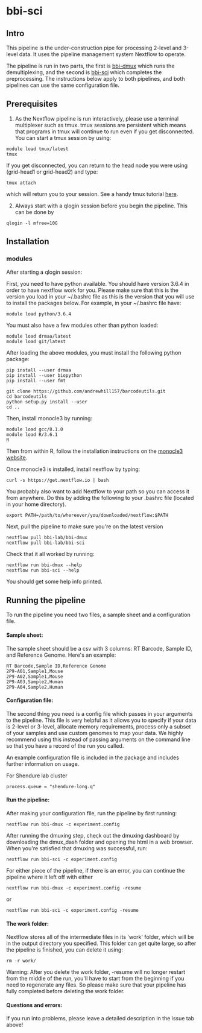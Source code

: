 # bbi-sci

## Intro
This pipeline is the under-construction pipe for processing 2-level and 3-level data. It uses the pipeline management system Nextflow to operate.

The pipeline is run in two parts, the first is [bbi-dmux](https://github.com/bbi-lab/bbi-dmux) which runs the demultiplexing, and the second is [bbi-sci](https://github.com/bbi-lab/bbi-sci/) which completes the preprocessing. The instructions below apply to both pipelines, and both pipelines can use the same configuration file.

## Prerequisites
1. As the Nextflow pipeline is run interactively, please use a terminal multiplexer such as tmux. tmux sessions are persistent which means that programs in tmux will continue to run even if you get disconnected. You can start a tmux session by using:
```
module load tmux/latest
tmux
```
If you get disconnected, you can return to the head node you were using (grid-head1 or grid-head2) and type:
```
tmux attach
```
which will return you to your session. See a handy tmux tutorial [here](https://www.hostinger.com/tutorials/tmux-beginners-guide-and-cheat-sheet/).

2. Always start with a qlogin session before you begin the pipeline. This can be done by
```
qlogin -l mfree=10G
```

## Installation

### modules
After starting a qlogin session:

First, you need to have python available. You should have version 3.6.4 in order to have nextflow work for you. Please make sure that this is the version you load in your ~/.bashrc file as this is the version that you will use to install the packages below. For example, in your ~/.bashrc file have:

```
module load python/3.6.4
```

You must also have a few modules other than python loaded:

```
module load drmaa/latest
module load git/latest
```

After loading the above modules, you must install the following python package:

```
pip install --user drmaa
pip install --user biopython
pip install --user fmt

git clone https://github.com/andrewhill157/barcodeutils.git
cd barcodeutils
python setup.py install --user
cd ..
```

Then, install monocle3 by running:

```
module load gcc/8.1.0
module load R/3.6.1
R
```
Then from within R, follow the installation instructions on the [monocle3 website](https://cole-trapnell-lab.github.io/monocle3/).

Once monocle3 is installed, install nextflow by typing:

```
curl -s https://get.nextflow.io | bash
```
You probably also want to add Nextflow to your path so you can access it from anywhere. Do this by adding the following to your .bashrc file (located in your home directory).
```
export PATH=/path/to/whereever/you/downloaded/nextflow:$PATH
```

Next, pull the pipeline to make sure you're on the latest version
```
nextflow pull bbi-lab/bbi-dmux
nextflow pull bbi-lab/bbi-sci
```

Check that it all worked by running:
```
nextflow run bbi-dmux --help
nextflow run bbi-sci --help
```
You should get some help info printed.

## Running the pipeline

To run the pipeline you need two files, a sample sheet and a configuration file.

#### Sample sheet:
The sample sheet should be a csv with 3 columns: RT Barcode, Sample ID, and Reference Genome. Here's an example:

```
RT Barcode,Sample ID,Reference Genome
2P9-A01,Sample1,Mouse
2P9-A02,Sample1,Mouse
2P9-A03,Sample2,Human
2P9-A04,Sample2,Human
```

#### Configuration file:
The second thing you need is a config file which passes in your arguments to the pipeline. This file is very helpful as it allows you to specify if your data is 2-level or 3-level, allocate memory requirements, process only a subset of your samples and use custom genomes to map your data. We highly recommend using this instead of passing arguments on the command line so that you have a record of the run you called.

An example configuration file is included in the package and includes further information on usage.

For Shendure lab cluster
```
process.queue = "shendure-long.q"
```

#### Run the pipeline:

After making your configuration file, run the pipeline by first running:

```
nextflow run bbi-dmux -c experiment.config
```

After running the dmuxing step, check out the dmuxing dashboard by downloading the dmux_dash folder and opening the html in a web browser. When you're satisfied that dmuxing was successful, run:
```
nextflow run bbi-sci -c experiment.config
```


For either piece of the pipeline, if there is an error, you can continue the pipeline where it left off with either
```
nextflow run bbi-dmux -c experiment.config -resume
```
or
```
nextflow run bbi-sci -c experiment.config -resume
```

#### The work folder:
Nextflow stores all of the intermediate files in its 'work' folder, which will be in the output directory you specified. This folder can get quite large, so after the pipeline is finished, you can delete it using:

```
rm -r work/
```

Warning: After you delete the work folder, -resume will no longer restart from the middle of the run, you'll have to start from the beginning if you need to regenerate any files. So please make sure that your pipeline has fully completed before deleting the work folder.

#### Questions and errors:
If you run into problems, please leave a detailed description in the issue tab above!
